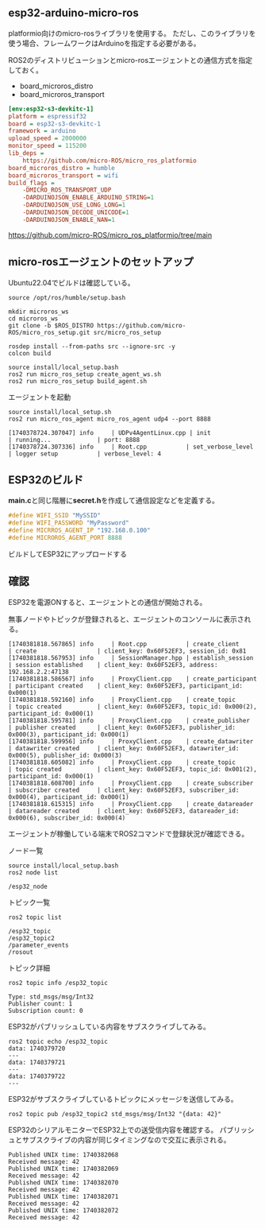 ## esp32-arduino-micro-ros

platformio向けのmicro-rosライブラリを使用する。
ただし、このライブラリを使う場合、フレームワークはArduinoを指定する必要がある。

ROS2のディストリビューションとmicro-rosエージェントとの通信方式を指定しておく。

* board_microros_distro
* board_microros_transport

```ini
[env:esp32-s3-devkitc-1]
platform = espressif32
board = esp32-s3-devkitc-1
framework = arduino
upload_speed = 2000000
monitor_speed = 115200
lib_deps =
    https://github.com/micro-ROS/micro_ros_platformio
board_microros_distro = humble
board_microros_transport = wifi
build_flags =
    -DMICRO_ROS_TRANSPORT_UDP
    -DARDUINOJSON_ENABLE_ARDUINO_STRING=1
    -DARDUINOJSON_USE_LONG_LONG=1
    -DARDUINOJSON_DECODE_UNICODE=1
    -DARDUINOJSON_ENABLE_NAN=1
```

https://github.com/micro-ROS/micro_ros_platformio/tree/main

## micro-rosエージェントのセットアップ

Ubuntu22.04でビルドは確認している。

```
source /opt/ros/humble/setup.bash

mkdir microros_ws
cd microros_ws
git clone -b $ROS_DISTRO https://github.com/micro-ROS/micro_ros_setup.git src/micro_ros_setup

rosdep install --from-paths src --ignore-src -y
colcon build

source install/local_setup.bash
ros2 run micro_ros_setup create_agent_ws.sh
ros2 run micro_ros_setup build_agent.sh
```

エージェントを起動

```
source install/local_setup.sh
ros2 run micro_ros_agent micro_ros_agent udp4 --port 8888

[1740378724.307047] info     | UDPv4AgentLinux.cpp | init                     | running...             | port: 8888
[1740378724.307336] info     | Root.cpp           | set_verbose_level        | logger setup           | verbose_level: 4
```

## ESP32のビルド

**main.c**と同じ階層に**secret.h**を作成して通信設定などを定義する。

```c
#define WIFI_SSID "MySSID"
#define WIFI_PASSWORD "MyPassword"
#define MICRROS_AGENT_IP "192.168.0.100"
#define MICROROS_AGENT_PORT 8888
```

ビルドしてESP32にアップロードする

## 確認

ESP32を電源ONすると、エージェントとの通信が開始される。

無事ノードやトピックが登録されると、エージェントのコンソールに表示される。


```
[1740381818.567865] info     | Root.cpp           | create_client            | create                 | client_key: 0x60F52EF3, session_id: 0x81
[1740381818.567953] info     | SessionManager.hpp | establish_session        | session established    | client_key: 0x60F52EF3, address: 192.168.2.2:47138
[1740381818.586567] info     | ProxyClient.cpp    | create_participant       | participant created    | client_key: 0x60F52EF3, participant_id: 0x000(1)
[1740381818.592160] info     | ProxyClient.cpp    | create_topic             | topic created          | client_key: 0x60F52EF3, topic_id: 0x000(2), participant_id: 0x000(1)
[1740381818.595781] info     | ProxyClient.cpp    | create_publisher         | publisher created      | client_key: 0x60F52EF3, publisher_id: 0x000(3), participant_id: 0x000(1)
[1740381818.599956] info     | ProxyClient.cpp    | create_datawriter        | datawriter created     | client_key: 0x60F52EF3, datawriter_id: 0x000(5), publisher_id: 0x000(3)
[1740381818.605082] info     | ProxyClient.cpp    | create_topic             | topic created          | client_key: 0x60F52EF3, topic_id: 0x001(2), participant_id: 0x000(1)
[1740381818.608700] info     | ProxyClient.cpp    | create_subscriber        | subscriber created     | client_key: 0x60F52EF3, subscriber_id: 0x000(4), participant_id: 0x000(1)
[1740381818.615315] info     | ProxyClient.cpp    | create_datareader        | datareader created     | client_key: 0x60F52EF3, datareader_id: 0x000(6), subscriber_id: 0x000(4)

```

エージェントが稼働している端末でROS2コマンドで登録状況が確認できる。

ノード一覧

```
source install/local_setup.bash
ros2 node list

/esp32_node
```

トピック一覧

```
ros2 topic list

/esp32_topic
/esp32_topic2
/parameter_events
/rosout
```

トピック詳細

```
ros2 topic info /esp32_topic

Type: std_msgs/msg/Int32
Publisher count: 1
Subscription count: 0
```

ESP32がパブリッシュしている内容をサブスクライブしてみる。

```
ros2 topic echo /esp32_topic
data: 1740379720
---
data: 1740379721
---
data: 1740379722
---
```

ESP32がサブスクライブしているトピックにメッセージを送信してみる。

```
ros2 topic pub /esp32_topic2 std_msgs/msg/Int32 "{data: 42}"
```

ESP32のシリアルモニターでESP32上での送受信内容を確認する。
パブリッシュとサブスクライブの内容が同じタイミングなので交互に表示される。

```
Published UNIX time: 1740382068
Received message: 42
Published UNIX time: 1740382069
Received message: 42
Published UNIX time: 1740382070
Received message: 42
Published UNIX time: 1740382071
Received message: 42
Published UNIX time: 1740382072
Received message: 42
```
